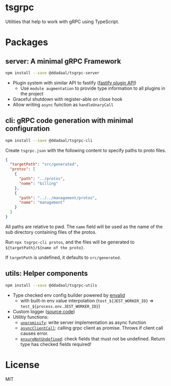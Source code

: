 # tsgrpc

Utilities that help to work with gRPC using TypeScript.

# Packages

## server: A minimal gRPC Framework

```bash
npm install --save @ddadaal/tsgrpc-server
```

- Plugin system with similar API to fastify ([fastify plugin API](https://www.fastify.io/docs/latest/Plugins/))
  - Use `module augmentation` to provide type information to all plugins in the project
- Graceful shutdown with register-able on close hook
- Allow writing `async` function as `handleUnaryCall`

## cli: gRPC code generation with minimal configuration

```bash
npm install --save @ddadaal/tsgrpc-cli
```

Create `tsgrpc.json` with the following content to specify paths to proto files.

```json
{
  "targetPath": "src/generated",
  "protos": [
    {
      "path": "../protos",
      "name": "billing"
    },
    {
      "path": "../../management/protos",
      "name": "management"
    }
  ]
}
```

All paths are relative to pwd. The `name` field will be used as the name of the sub directory containing files of the protos.

Run `npx tsgrpc-cli protos`, and the files will be generated to `${targetPath}/${name of the proto}`.

If `targetPath` is undefined, it defaults to `src/generated`.

## utils: Helper components

```bash
npm install --save @ddadaal/tsgrpc-utils
```

- Type checked env config builder powered by [envalid](https://github.com/af/envalid)
  - with built-in env value interpolation (`test_${JEST_WORKER_ID}` => `test_${process.env.JEST_WORKER_ID}`)
- Custom logger ([source code](packages/utils/src/log.ts))
- Utilitiy functions:
  - [`unpromisify`](packages/utils/src/utils/async.ts): write server implementation as async function
  - [`asyncClientCall`](packages/utils/src/utils/async.ts): calling grpc client as promise. Throws if client call causes error.
  - [`ensureNotUndefined`](packages/utils/src/utils/validations.ts): check fields that must not be undefined. Return type has checked fields required!

# License

MIT

